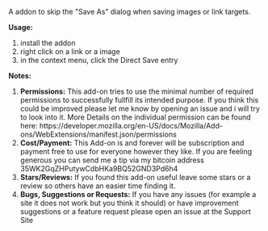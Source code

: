 A addon to skip the "Save As" dialog when saving images or link targets.

<b>Usage:</b>
<ol>
    <li>install the addon</li>
    <li>right click on a link or a image</li>
    <li>in the context menu, click the Direct Save entry</li>
</ol>

<b>Notes:</b>
<ol>
    <li><b>Permissions:</b>
        This add-on tries to use the minimal number of required permissions to successfully fullfill its intended purpose.
        If you think this could be improved please let me know by opening an issue and i will try to look into it.
        More Details on the individual permission can be found here: https://developer.mozilla.org/en-US/docs/Mozilla/Add-ons/WebExtensions/manifest.json/permissions
    </li>
    <li><b>Cost/Payment:</b>
        This Add-on is and forever will be subscription and payment free to use for everyone however they like.
        If you are feeling generous you can send me a tip via my bitcoin address 35WK2GqZHPutywCdbHKa9BQ52GND3Pd6h4
    </li>
    <li><b>Stars/Reviews:</b>
        If you found this add-on useful leave some stars or a review so others have an  easier time finding it.
    </li>
    <li><b>Bugs, Suggestions or Requests:</b>
        If you have any issues (for example a site it does not work but you think it should) or have improvement suggestions or a feature request please open an issue at the Support Site
    </li>
</ol>

